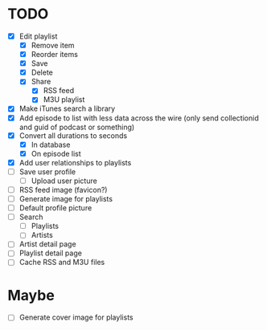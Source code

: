 # TODO

- [x] Edit playlist
  - [x] Remove item
  - [x] Reorder items
  - [x] Save
  - [x] Delete
  - [x] Share
    - [x] RSS feed
    - [x] M3U playlist
- [x] Make iTunes search a library
- [x] Add episode to list with less data across the wire (only send collectionid and guid of podcast or something)
- [x] Convert all durations to seconds
  - [x] In database
  - [x] On episode list
- [x] Add user relationships to playlists
- [ ] Save user profile
  - [ ] Upload user picture
- [ ] RSS feed image (favicon?)
- [ ] Generate image for playlists
- [ ] Default profile picture
- [ ] Search
  - [ ] Playlists
  - [ ] Artists
- [ ] Artist detail page
- [ ] Playlist detail page
- [ ] Cache RSS and M3U files

# Maybe

- [ ] Generate cover image for playlists
